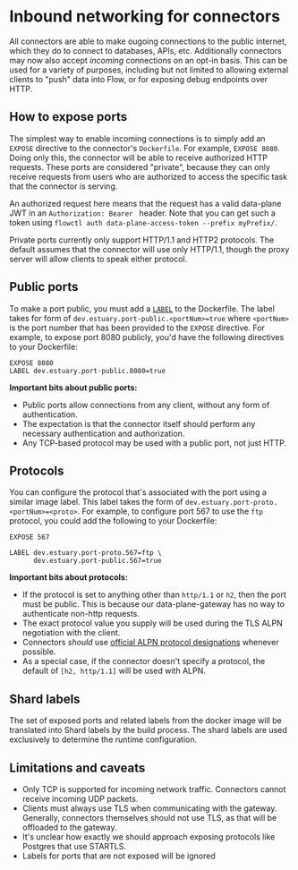 # Inbound networking for connectors

All connectors are able to make ougoing connections to the public internet, which they do to connect to databases, APIs, etc. Additionally connectors may now also accept _incoming_ connections on an opt-in basis. This can be used for a variety of purposes, including but not limited to allowing external clients to "push" data into Flow, or for exposing debug endpoints over HTTP.

## How to expose ports

The simplest way to enable incoming connections is to simply add an `EXPOSE` directive to the connector's `Dockerfile`. For example, `EXPOSE 8080`. Doing only this, the connector will be able to receive authorized HTTP requests. These ports are considered "private", because they can only receive requests from users who are authorized to access the specific task that the connector is serving.

An authorized request here means that the request has a valid data-plane JWT in an `Authorization: Bearer ` header. Note that you can get such a token using `flowctl auth data-plane-access-token --prefix myPrefix/`.

Private ports currently only support HTTP/1.1 and HTTP2 protocols. The default assumes that the connector will use only HTTP/1.1, though the proxy server will allow clients to speak either protocol.

## Public ports

To make a port public, you must add a [`LABEL`](https://docs.docker.com/engine/reference/builder/#label) to the Dockerfile. The label takes for form of `dev.estuary.port-public.<portNum>=true` where `<portNum>` is the port number that has been provided to the `EXPOSE` directive. For example, to expose port 8080 publicly, you'd have the following directives to your Dockerfile:

```
EXPOSE 8080
LABEL dev.estuary.port-public.8080=true
```

**Important bits about public ports:**

- Public ports allow connections from any client, without any form of authentication.
- The expectation is that the connector itself should perform any necessary authentication and authorization.
- Any TCP-based protocol may be used with a public port, not just HTTP.

## Protocols

You can configure the protocol that's associated with the port using a similar image label. This label takes the form of `dev.estuary.port-proto.<portNum>=<proto>`. For example, to configure port 567 to use the `ftp` protocol, you could add the following to your Dockerfile:

```
EXPOSE 567

LABEL dev.estuary.port-proto.567=ftp \
	  dev.estuary.port-public.567=true
```

**Important bits about protocols:**

- If the protocol is set to anything other than `http/1.1` or `h2`, then the port must be public. This is because our data-plane-gateway has no way to authenticate non-http requests.
- The exact protocol value you supply will be used during the TLS ALPN negotiation with the client.
- Connectors _should_ use [official ALPN protocol designations](https://www.iana.org/assignments/tls-extensiontype-values/tls-extensiontype-values.xhtml#alpn-protocol-ids) whenever possible.
- As a special case, if the connector doesn't specify a protocol, the default of `[h2, http/1.1]` will be used with ALPN.

## Shard labels

The set of exposed ports and related labels from the docker image will be translated into Shard labels by the build process. The shard labels are used exclusively to determine the runtime configuration.

## Limitations and caveats

- Only TCP is supported for incoming network traffic. Connectors cannot receive incoming UDP packets.
- Clients must always use TLS when communicating with the gateway. Generally, connectors themselves should not use TLS, as that will be offloaded to the gateway.
- It's unclear how exactly we should approach exposing protocols like Postgres that use STARTLS.
- Labels for ports that are not exposed will be ignored


